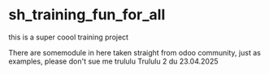 # sh_training_fun_for_all
this is a super coool training project 

There are somemodule in here taken straight from odoo community, just as examples, please don't sue me
trululu
Trululu 2 du 23.04.2025
